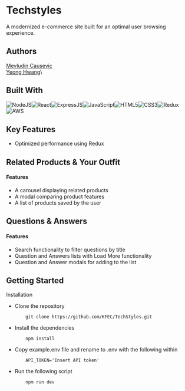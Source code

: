 # Techstyles

A modernized e-commerce site built for an optimal user browsing experience.

## Authors

[Mevludin Causevic](https://www.github.com/mevcaus)\
[Yeong Hwang](https://www.github.com/SimonBdeL)\

## Built With
![NodeJS](https://img.shields.io/badge/Node.js-43853D?style=for-the-badge&logo=node.js&logoColor=white)![React](https://img.shields.io/badge/React-20232A?style=for-the-badge&logo=react&logoColor=61DAFB)![ExpressJS](https://img.shields.io/badge/Express.js-404D59?style=for-the-badge)![JavaScript](https://img.shields.io/badge/JavaScript-323330?style=for-the-badge&logo=javascript&logoColor=F7DF1E)![HTML5](https://img.shields.io/badge/HTML5-E34F26?style=for-the-badge&logo=html5&logoColor=white)![CSS3](https://img.shields.io/badge/CSS3-1572B6?style=for-the-badge&logo=css3&logoColor=white)![Redux](https://img.shields.io/badge/Redux-593D88?style=for-the-badge&logo=redux&logoColor=white)![AWS](https://img.shields.io/badge/Amazon_AWS-232F3E?style=for-the-badge&logo=amazon-aws&logoColor=white)

## Key Features
- Optimized performance using Redux


## Related Products & Your Outfit
#### Features
- A carousel displaying related products
- A modal comparing product features
- A list of products saved by the user

## Questions & Answers
#### Features
- Search functionality to filter questions by title
- Question and Answers lists with Load More functionality
- Question and Answer modals for adding to the list


## Getting Started

Installation
- Clone the repository
    ```
        git clone https://github.com/KFEC/TechStyles.git
    ```
- Install the dependencies
    ```
        npm install
    ```
- Copy example.env file and rename to .env with the following within
    ```
        API_TOKEN='Insert API token'
    ```
- Run the following script
    ```
        npm run dev
    ```
